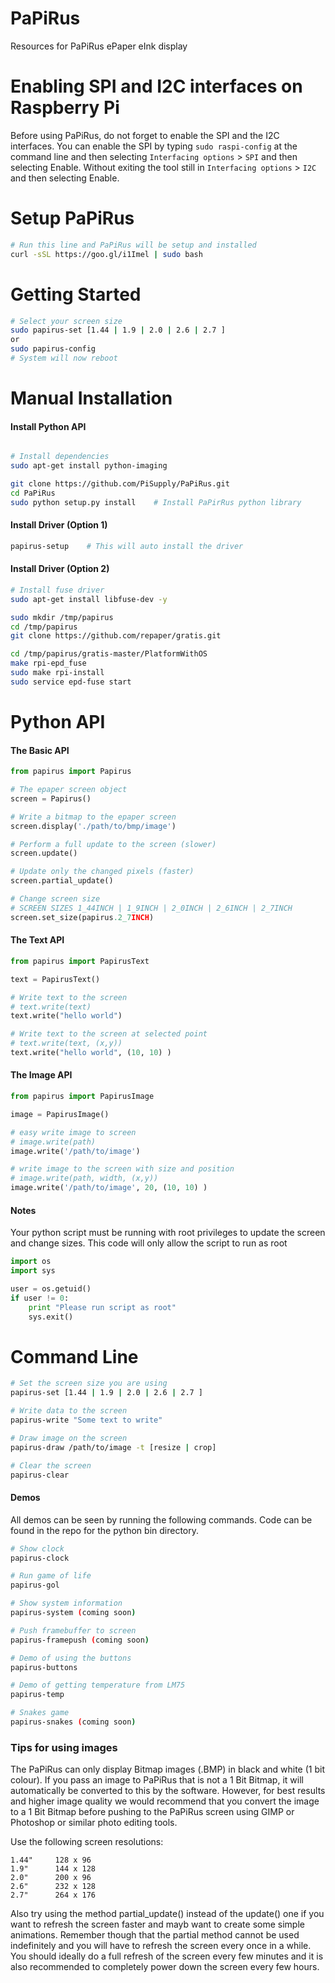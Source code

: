# PaPiRus
Resources for PaPiRus ePaper eInk display

# Enabling SPI and I2C interfaces on Raspberry Pi
Before using PaPiRus, do not forget to enable the SPI and the I2C interfaces.
You can enable the SPI by typing `sudo raspi-config` at the command line and then selecting `Interfacing options` > `SPI` and then selecting Enable. Without exiting the tool still in `Interfacing options` > `I2C` and then selecting Enable.

# Setup PaPiRus
```bash
# Run this line and PaPiRus will be setup and installed
curl -sSL https://goo.gl/i1Imel | sudo bash
```

# Getting Started
```bash
# Select your screen size
sudo papirus-set [1.44 | 1.9 | 2.0 | 2.6 | 2.7 ]
or
sudo papirus-config
# System will now reboot
```

# Manual Installation

#### Install Python API
```bash

# Install dependencies
sudo apt-get install python-imaging

git clone https://github.com/PiSupply/PaPiRus.git
cd PaPiRus
sudo python setup.py install    # Install PaPirRus python library
```

#### Install Driver (Option 1)
```bash
papirus-setup    # This will auto install the driver
````

#### Install Driver (Option 2)
```bash
# Install fuse driver
sudo apt-get install libfuse-dev -y

sudo mkdir /tmp/papirus
cd /tmp/papirus
git clone https://github.com/repaper/gratis.git

cd /tmp/papirus/gratis-master/PlatformWithOS
make rpi-epd_fuse
sudo make rpi-install
sudo service epd-fuse start
```

# Python API

#### The Basic API

```python
from papirus import Papirus

# The epaper screen object
screen = Papirus()

# Write a bitmap to the epaper screen
screen.display('./path/to/bmp/image')

# Perform a full update to the screen (slower)
screen.update()

# Update only the changed pixels (faster)
screen.partial_update()

# Change screen size
# SCREEN SIZES 1_44INCH | 1_9INCH | 2_0INCH | 2_6INCH | 2_7INCH
screen.set_size(papirus.2_7INCH)

```

#### The Text API
```python
from papirus import PapirusText

text = PapirusText()

# Write text to the screen
# text.write(text)
text.write("hello world")

# Write text to the screen at selected point
# text.write(text, (x,y))
text.write("hello world", (10, 10) )
```

#### The Image API
```python
from papirus import PapirusImage

image = PapirusImage()

# easy write image to screen
# image.write(path)
image.write('/path/to/image')

# write image to the screen with size and position
# image.write(path, width, (x,y))
image.write('/path/to/image', 20, (10, 10) )
```
#### Notes

Your python script must be running with root privileges to update the screen and change sizes.
This code will only allow the script to run as root

```python
import os
import sys

user = os.getuid()
if user != 0:
    print "Please run script as root"
    sys.exit()
```

# Command Line

```bash
# Set the screen size you are using
papirus-set [1.44 | 1.9 | 2.0 | 2.6 | 2.7 ]

# Write data to the screen
papirus-write "Some text to write"

# Draw image on the screen
papirus-draw /path/to/image -t [resize | crop]

# Clear the screen
papirus-clear
```

#### Demos
All demos can be seen by running the following commands. Code can be found in the repo for the python bin directory. 

```bash
# Show clock
papirus-clock

# Run game of life
papirus-gol

# Show system information
papirus-system (coming soon)

# Push framebuffer to screen
papirus-framepush (coming soon)

# Demo of using the buttons
papirus-buttons

# Demo of getting temperature from LM75
papirus-temp

# Snakes game
papirus-snakes (coming soon)
```

### Tips for using images
The PaPiRus can only display Bitmap images (.BMP) in black and white (1 bit colour). If you pass an image to PaPiRus that is not a 1 Bit Bitmap, it will automatically be converted to this by the software. However, for best results and higher image quality we would recommend that you convert the image to a 1 Bit Bitmap before pushing to the PaPiRus screen using GIMP or Photoshop or similar photo editing tools.

Use the following screen resolutions:
```
1.44"     128 x 96
1.9"      144 x 128
2.0"      200 x 96
2.6"      232 x 128
2.7"      264 x 176
```
Also try using the method partial_update() instead of the update() one if you want to refresh the screen faster and mayb want to create some simple animations. Remember though that the partial method cannot be used indefinitely and you will have to refresh the screen every once in a while. You should ideally do a full refresh of the screen every few minutes and it is also recommended to completely power down the screen every few hours.

